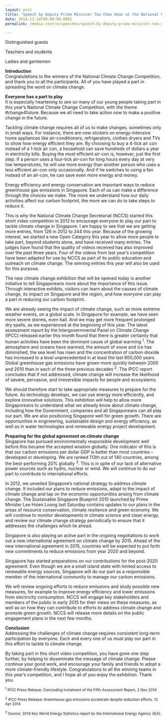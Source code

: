 ```yaml
---
layout: post
title: 'Speech by Deputy Prime Minister Teo Chee Hean at the National Climate Change Competition 2014 Prize Award Ceremony and launch of new climate change exhibition at the Singapore Science Centre'
date: 2014-11-14T00:00:00.000Z
permalink: /media-centre/speeches/speech-by-deputy-prime-minister-teo-chee-hean-at-the-national-climate-change-competition-2014-prize-award-ceremony-and-launch-of-new-climate-change-exhibition-at-the-singapore-science-centre

---
```



Distinguished guests

Teachers and students

Ladies and gentlemen

**Introduction**  
Congratulations to the winners of the National Climate Change Competition, and thank you to all the participants. All of you have played a part in spreading the word on climate change.

**Everyone has a part to play**  
It is especially heartening to see so many of our young people taking part in this year’s National Climate Change Competition, with the theme #change4future. Because we all need to take action now to make a positive change in the future.

Tackling climate change requires all of us to make changes, sometimes only in small ways. For instance, there are now stickers on energy-intensive home appliances like air-conditioners, refrigerators, clothes dryers and TVs to show how energy efficient they are. By choosing to buy a 4-tick air con instead of a 1-tick air con, a household can save hundreds of dollars a year in electricity bills. Buying the most efficient air-con is, however, just the first step. If a person uses a four-tick air-con for long hours every day at very low temperatures, he will use more energy than another person who uses a less efficient air-con only occasionally. And if he switches to using a fan instead of an air-con, he can save even more energy and money.

Energy efficiency and energy conservation are important ways to reduce greenhouse gas emissions in Singapore. Each of us can make a difference through the choices we make. The more we understand how our daily activities affect our carbon footprint, the more we can do to take steps to reduce it.

This is why the National Climate Change Secretariat (NCCS) started this short video competition in 2012 to encourage everyone to play our part to tackle climate change in Singapore. I am happy to see that we are getting more entries, from 126 in 2012 to 244 this year. Because of the growing interest, we started a new Open Category this year to allow more people to take part, beyond students alone, and have received many entries. The judges have found that the quality of videos received has also improved over the past three years. Four of the videos from last year’s competition have been adapted for use by NCCS as part of its public education and outreach on climate change. The winning entries this year will also be used for this purpose.

The new climate change exhibition that will be opened today is another initiative to tell Singaporeans more about the importance of this issue. Through interactive exhibits, visitors can learn about the causes of climate change, its impact on Singapore and the region, and how everyone can play a part in reducing our carbon footprint.

We are already seeing the impact of climate change, such as more extreme weather events, on a global scale. In Singapore for example, we have seen more severe storms, even hail. And we may get more frequent prolonged dry spells, as we experienced at the beginning of this year. The latest assessment report by the Intergovernmental Panel on Climate Change (IPCC) released earlier this month found that there is greater certainty that human activities have been the dominant cause of global warming <sup>1</sup>. The atmosphere and oceans have warmed, the amount of snow and ice has diminished, the sea level has risen and the concentration of carbon dioxide has increased to a level unprecedented in at least the last 800,000 years. Global greenhouse gas emissions have grown more quickly between 2000 and 2010 than in each of the three previous decades <sup>2</sup>. The IPCC report concludes that if not addressed, climate change will increase the likelihood of severe, pervasive, and irreversible impacts for people and ecosystems.

We should therefore start to take appropriate measures to prepare for the future. As technology develops, we can use energy more efficiently, and explore innovative solutions. This exhibition will help to allow more Singaporeans to understand what we already know about climate change, including how the Government, companies and all Singaporeans can all play our part. We are also positioning Singapore well for green growth. There are opportunities in engineering, sustainable design and energy efficiency, as well as in water technologies and renewable energy project development.

**Preparing for the global agreement on climate change**  
Singapore has pursued environmentally responsible development well before this became the accepted wisdom globally. One indicator of this is that our carbon emissions per dollar GDP is better than most countries – developed or developing. We are ranked 113th out of 140 countries, among the best-performing 20% globally <sup>3</sup>. This is in spite of our lack of alternative power sources such as hydro, nuclear or wind. We will continue to do our part to contribute to international efforts.

In 2012, we unveiled Singapore’s national strategy to address climate change. It included our plans to reduce emissions, adapt to the impact of climate change and tap on the economic opportunities arising from climate change. The Sustainable Singapore Blueprint 2015 launched by Prime Minister Lee Hsien Loong last Saturday contains updates to our plans in the areas of resource conservation, climate resilience and green economy. We will continue to monitor developments in climate science and clean energy, and review our climate change strategy periodically to ensure that it addresses the challenges which lie ahead.

Singapore is also playing an active part in the ongoing negotiations to work out a new international agreement on climate change by 2015. Ahead of the new international agreement in 2015, countries will be expected to put forth new commitments to reduce emissions from year 2020 and beyond.

Singapore has started preparations on our contributions for the post-2020 agreement. Even though we are a small island state with limited access to renewable energy sources, Singapore will do our part as a responsible member of the international community to manage our carbon emissions.

We will review ongoing efforts to reduce emissions and study possible new measures, for example to improve energy efficiency and lower emissions from electricity consumption. NCCS will engage key stakeholders and members of the public in early 2015 for their views on these measures, as well as on how they can contribute to efforts to address climate change and promote green growth. NCCS will release more details on the public engagement plans in the next few months.

**Conclusion**  
Addressing the challenges of climate change requires consistent long-term participation by everyone. Each and every one of us must play our part in this effort to tackle to climate change.

By taking part in this short video competition, you have gone one step further, by helping to disseminate the message of climate change. Please continue your good work, and encourage your family and friends to adopt a more climate-friendly lifestyle. Congratulations to all the winning teams in this year’s competition, and I hope all of you enjoy the exhibition. Thank you.
 

<sub><sup>1</sup> IPCC Press Release: Concluding instalment of the Fifth Assessment Report, 2 Nov 2014</sub>

<sub><sup>2</sup> IPCC Press Release: Greenhouse gas emissions accelerate despite reduction efforts, 13 Apr 2014</sub>

<sub><sup>3</sup> Source: 2014 Key World Energy Statistics report by the International Energy Agency (IEA).</sub>



